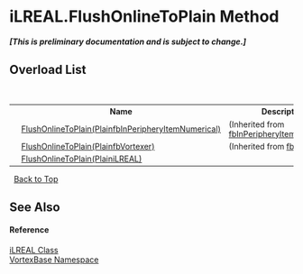 # iLREAL.FlushOnlineToPlain Method 
 _**\[This is preliminary documentation and is subject to change.\]**_


## Overload List
&nbsp;<table><tr><th></th><th>Name</th><th>Description</th></tr><tr><td>![Public method](media/pubmethod.gif "Public method")</td><td><a href="M_VortexBase_fbInPeripheryItemNumerical_FlushOnlineToPlain.md">FlushOnlineToPlain(PlainfbInPeripheryItemNumerical)</a></td><td> (Inherited from <a href="T_VortexBase_fbInPeripheryItemNumerical.md">fbInPeripheryItemNumerical</a>.)</td></tr><tr><td>![Public method](media/pubmethod.gif "Public method")</td><td><a href="M_VortexBase_fbVortexer_FlushOnlineToPlain.md">FlushOnlineToPlain(PlainfbVortexer)</a></td><td> (Inherited from <a href="T_VortexBase_fbVortexer.md">fbVortexer</a>.)</td></tr><tr><td>![Public method](media/pubmethod.gif "Public method")</td><td><a href="M_VortexBase_iLREAL_FlushOnlineToPlain.md">FlushOnlineToPlain(PlainiLREAL)</a></td><td /></tr></table>&nbsp;
<a href="#ilreal.flushonlinetoplain-method">Back to Top</a>

## See Also


#### Reference
<a href="T_VortexBase_iLREAL.md">iLREAL Class</a><br /><a href="N_VortexBase.md">VortexBase Namespace</a><br />